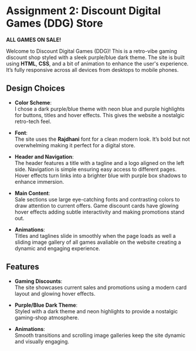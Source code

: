 # Assignment 2: Discount Digital Games (DDG) Store

**ALL GAMES ON SALE!**

Welcome to Discount Digital Games (DDG)! This is a retro-vibe gaming discount shop styled with a sleek purple/blue dark theme. The site is built using **HTML**, **CSS**, and a bit of animation to enhance the user's experience. It’s fully responsive across all devices from desktops to mobile phones.

## Design Choices

- **Color Scheme**:  
  I chose a dark purple/blue theme with neon blue and purple highlights for buttons, titles and hover effects. This gives the website a nostalgic retro-tech feel.
  
- **Font**:  
  The site uses the **Rajdhani** font for a clean modern look. It’s bold but not overwhelming making it perfect for a digital store.

- **Header and Navigation**:  
  The header features a title with a tagline and a logo aligned on the left side. Navigation is simple ensuring easy access to different pages. Hover effects turn links into a brighter blue with purple box shadows to enhance immersion.

- **Main Content**:  
  Sale sections use large eye-catching fonts and contrasting colors to draw attention to current offers. Game discount cards have glowing hover effects adding subtle interactivity and making promotions stand out.

- **Animations**:  
  Titles and taglines slide in smoothly when the page loads as well a sliding image gallery of all games avaliable on the website creating a dynamic and engaging experience.

## Features

- **Gaming Discounts**:  
  The site showcases current sales and promotions using a modern card layout and glowing hover effects.

- **Purple/Blue Dark Theme**:  
  Styled with a dark theme and neon highlights to provide a nostalgic gaming-shop atmosphere.

- **Animations**:  
  Smooth transitions and scrolling image galleries keep the site dynamic and visually engaging.
